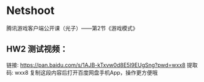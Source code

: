 # Netshoot
腾讯游戏客户端公开课（光子）——第2节《游戏模式》
## HW2 测试视频：
链接: https://pan.baidu.com/s/1AJB-kTxvw0d8E5I9EUgSng?pwd=wxx8 提取码: wxx8 复制这段内容后打开百度网盘手机App，操作更方便哦